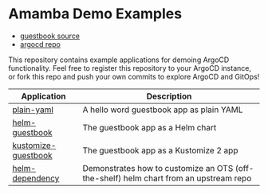 # Amamba Demo Examples

- [guestbook source](https://github.com/kubernetes/examples/tree/master/guestbook-go)
- [argocd repo](https://github.com/argoproj/argocd-example-apps)


This repository contains example applications for demoing ArgoCD functionality. Feel free
to register this repository to your ArgoCD instance, or fork this repo and push your own commits
to explore ArgoCD and GitOps!

| Application | Description |
|-------------|-------------|
| [plain-yaml](plain-yaml/) | A hello word guestbook app as plain YAML |
| [helm-guestbook](helm-guestbook/) | The guestbook app as a Helm chart |
| [kustomize-guestbook](kustomize-guestbook/) | The guestbook app as a Kustomize 2 app |
| [helm-dependency](helm-dependency/) | Demonstrates how to customize an OTS (off-the-shelf) helm chart from an upstream repo |
